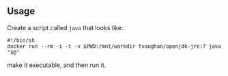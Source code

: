 ## Usage

Create a script called `java` that looks like:

    #!/bin/sh
    docker run --rm -i -t -v $PWD:/mnt/workdir tvaughan/openjdk-jre:7 java "$@"

make it executable, and then run it.
